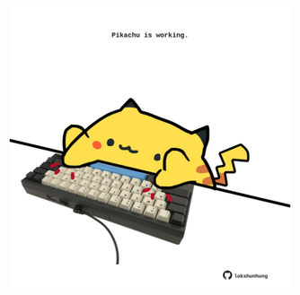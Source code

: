 <!-- built at 13/05/2021, 08:02:36 UTC -->
<p align="center">
  <img width="500" height="500" src="./ReadmeImage.svg">
</p>
